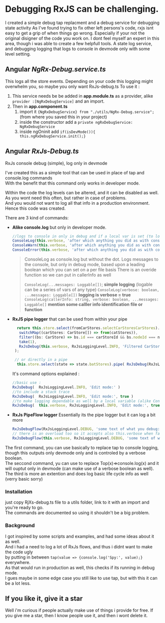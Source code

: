 # Debugging RxJS can be challenging.
I created a simple debug tap replacment and a debug service for debugging state activity
As I've found trying to fix other left persons's code, rxjs isnt easy to get a grip of when things go wrong. 
Especially if your not the original disigner of the code you work on.
I dont feel myself an expert in this area, though i was able to create a few helpfull tools.
A state log service, and debugging logging that logs to console in devmode only with some level setting.

## Angular *NgRx-Debug.service.ts*
This logs all the store events.
Depending on your code this logging might overwhelm you, so maybe you only want RxJs-debug.ts
To use it :
1. This service needs be be added in **app.module.ts** as a provider, alike `provider :[NgRxDebugService]` and an import.
2. Then in **app.component.ts**
   1. import it `{NgRxDebugService} from "./utils/NgRx-Debug.service";` (from where you saved this in your project)
   2. inside the constructor add a `private ngRxDebugService: NgRxDebugService` 
   3. inside ngOninit add  `if(isDevMode()){    this.ngRxDebugService.init();}`
      

## Angular *RxJs-Debug.ts*
RxJs console debug (simple), log only in devmode  

I've created this as a simple tool that can be used in place of tap and console.log commands  
With the benefit that this command only works in developer mode.  

Within the code the log levels can be altered, and it can be disabled as well.  
As you wont need this often, but rather in case of problems.    
And you would not want to log all that info in a production environment.    
Hence this code was created.   

There are 3 kind of commands:  
 - **Alike console.log** but only in developer mode.
   ```TypeScript
   //logs to console in only in debug and if a local var is set (to log on a per file base)
   ConsoleLog(this.verbose, 'after which anything you did as with console', addindVars, debuggingarrays, etc );
   ConsoleWarn(this.verbose, 'after which anything you did as with console', addindVars, debuggingarrays, etc );
   ConsoleError(this.verbose, 'after which anything you did as with console', addindVars, debuggingarrays, etc );
   ```
   >
   > ConsoleLog as console.log but without the dot.
   > Logs messages to the console, but only in debug mode, based upon a leading boolean which you can set on a per file basis
   > There is an overide function so we can put in callerInfo as well
   >
   > `ConsoleLog(...messages: Loggable[])`;     **simple logging**  (logable can be a series of vars of any type)
   > `ConsoleLog(verbose: boolean, ...messages: Loggable[])`  **logging is verbose = true**
   > `ConsoleLog(callerInfo: string, verbose: boolean, ...messages: Loggable[]` **mention some calller info identification file or function**



 - **RxJS pipe logger** that can be used from within your pipe   
   ```TypeScript
     return this.store.select(fromCarStores.selectCarStoresCarStores).pipe(
      switchMap((carStores: CarStore[]) => from(catStores)),
      filter((bs: CarStore) => bs.id === carStoreId && bs.nodeId === nodeId),
      take(1),
      RxJsDebug(this.verbose, RxJsLoggingLevel.INFO, 'Filtered CarStore by ID and nodeId:')
    );
   
    // or directly in a pipe
     this.store.select(state => state.batStores).pipe( RxJsDebug(RxJsLoggingLevel.INFO, 'Current batStores state in component:')).subscribe();
   ```
   It's command options explained :
   ```TypeScript
   //basic use :
   RxJsDebug(  RxJsLoggingLevel.INFO, 'Edit mode:' )
   //to include a stack trace
   RxJsDebug(  RxJsLoggingLevel.INFO, 'Edit mode:', true )
   //to make logging dependable as well by a local variable (alike ConsoleDebug)
   RxJsDebug(  this.verbose, RxJsLoggingLevel.INFO, 'Edit mode:', true )   //set a local var this.verbose too true for the place you want to debug.
   ```
 - **RxJs PipeFlow logger** Essentially its the pipe logger but it can log a bit more 
   ```TypeScript
   RxJsDebugFlow(RxJsLoggingLevel.DEBUG, 'some text of what you debug:', false, {subscribe: true, finalize: true})
   // there is an overload too so it accepts also this.verbose when false it wont ouptut
   RxJsDebugFlow(this.verbose, RxJsLoggingLevel.DEBUG, 'some text of what you debug:', false, {subscribe: true, finalize: true})
   ```

The first command, you can use basically to replace tap to console logging, though this outputs only devmode only and is controled by a verbose boolean.   
The seccond command, yu can use to replace Top(x)=>console.log(x) and it will ouptut only in devmode (can make use of a verbose boolean as well).
The third is more an extention and does log basic life cycle info as well (verry basic sorry)  


### Installation
just copy RjXs-debug.ts file to a utils folder, link to it with an import and you're ready to go.  
The commands are documented so using it shouldn't be a big problem.

### Background
I got inspired by some scripts and examples, and had some ideas about it as well.   
And i had a need to log a lot of RxJs flows, and thus i didnt want to make the code ugly   
by putting in between `tap(value => {console.log('Spy:', value);}` everywhere.   
As that would run in production as well, this checks if its running in debug mode.   
I gues maybe in some edge case you still like to use tap, but with this it can be a lot less.   

## If you like it, give it a star
Well i'm curious if people actually make use of things i provide for free.
If you give me a star, then I know people use it, and then i wont delete it.
